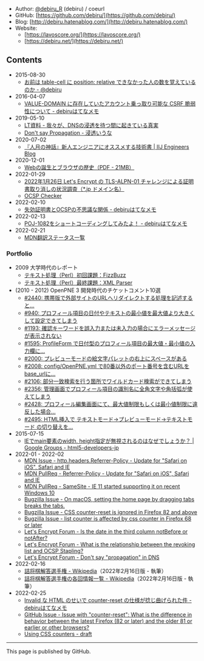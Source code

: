<script src="https://lavoscore.org/analytics.js"></script>

- Author: [@debiru_R](https://twitter.com/debiru_R) (debiru) / coeurl
- GitHub: [https://github.com/debiru/](https://github.com/debiru/)
- Blog: [http://debiru.hatenablog.com/](http://debiru.hatenablog.com/)
- Website:
    - [https://lavoscore.org/](https://lavoscore.org/)
    - [https://debiru.net/](https://debiru.net/)

## Contents

- 2015-08-30
    - [お前は table-cell に position: relative できなかった人の数を覚えているのか - @debiru](https://debiru.net/slide/20150830/table-relative/)
- 2016-04-07
    - [VALUE-DOMAIN に存在していたアカウント乗っ取り可能な CSRF 脆弱性について - debiruはてなメモ](https://debiru.hatenablog.com/entry/20160407/value-domain-csrf)
- 2019-05-10
    - [LT資料 - 我々が、DNSの浸透を待つ間に起きている真実](https://debiru.net/dns/20190510.pdf)
    - [Don't say Propagation - 浸透いうな](https://debiru.net/dns/)
- 2020-07-02
    - [『人月の神話』新人エンジニアにオススメする技術書 \| IIJ Engineers Blog](https://eng-blog.iij.ad.jp/archives/6144)
- 2020-12-01
    - [Webの誕生とブラウザの歴史（PDF - 21MB）](https://lavoscore.org/assets/file/history-of-web-and-browser.pdf)
- 2022-01-29
    - [2022年1月26日 Let's Encrypt の TLS-ALPN-01 チャレンジによる証明書取り消しの状況調査（\*.jp ドメイン名）](https://alpn20220126.lavoscore.org/)
    - [OCSP Checker](https://ssl.lavoscore.org/api/sslcert-expires/ocsp-checker/?q=lavoscore.org)
- 2022-02-10
    - [失効証明書とOCSPの不思議な関係 - debiruはてなメモ](https://debiru.hatenablog.com/entry/20220210/ocsp)
- 2022-02-13
    - [POJ-1082をショートコーディングしてみたよ！ - debiruはてなメモ](https://debiru.hatenablog.com/entry/20220213/poj1082)
- 2022-02-21
    - [MDN翻訳ステータス一覧](https://mdn.lavoscore.org/)

### Portfolio

- 2009 大学時代のレポート
    - [テキスト処理（Perl）初回課題：FizzBuzz](http://snippet.lavoscore.org/static/text_processing.pdf)
    - [テキスト処理（Perl）最終課題：XML Parser](http://snippet.lavoscore.org/static/text_processing_final.pdf)
- (2010 - 2012) OpenPNE 3 開発時代のチケットコメント10選
    - [#2440: 携帯版で外部サイトのURLへリダイレクトする処理を記述すると...](https://redmine.openpne.jp/issues/2440#note-4)
    - [#940: プロフィール項目の日付やテキストの最小値を最大値より大きくして設定できてしまう](https://redmine.openpne.jp/issues/940#note-7)
    - [#1193: 確認キーワードを誤入力または未入力の場合にエラーメッセージが表示されない](https://redmine.openpne.jp/issues/1193#note-10)
    - [#1595: ProfileForm で日付型のプロフィール項目の最大値・最小値の入力欄に...](https://redmine.openpne.jp/issues/1595#note-10)
    - [#2000: プレビューモードの絵文字パレットの右上にスペースがある](https://redmine.openpne.jp/issues/2000)
    - [#2008: config/OpenPNE.yml で80番以外のポート番号を含むURLをbase_urlに...](https://redmine.openpne.jp/issues/2008#note-16)
    - [#2106: 部分一致検索を行う箇所でワイルドカード検索ができてしまう](https://redmine.openpne.jp/issues/2106)
    - [#2356: 管理画面でプロフィール項目の識別名に全角文字や角括弧が使えてしまう](https://redmine.openpne.jp/issues/2356)
    - [#2428: プロフィール編集画面にて、最大値制限もしくは最小値制限に違反した場合...](https://redmine.openpne.jp/issues/2428#note-5)
    - [#2495: HTML挿入で テキストモード→プレビューモード→テキストモード の切り替えを...](https://redmine.openpne.jp/issues/2495#note-2)
- 2015-07-15
    - [IEでmain要素のwidth, height指定が無視されるのはなぜでしょうか？ \| Google Groups - html5-developers-jp](https://groups.google.com/g/html5-developers-jp/c/niGvn5ffaeM/m/flofjwBqlSQJ)
- 2022-01 - 2022-02
    - [MDN Issue - http.headers.Referrer-Policy - Update for "Safari on iOS", Safari and IE](https://github.com/mdn/browser-compat-data/issues/14675)
    - [MDN PullReq -  Referrer-Policy - Update for "Safari on iOS", Safari and IE](https://github.com/mdn/browser-compat-data/pull/15089)
    - [MDN PullReq - SameSite - IE 11 started supporting it on recent Windows 10](https://github.com/mdn/browser-compat-data/pull/15090)
    - [Bugzilla Issue - On macOS, setting the home page by dragging tabs breaks the tabs.](https://bugzilla.mozilla.org/show_bug.cgi?id=1753861)
    - [Bugzilla Issue - CSS counter-reset is ignored in Firefox 82 and above](https://bugzilla.mozilla.org/show_bug.cgi?id=1754521)
    - [Bugzilla Issue - list counter is affected by css counter in Firefox 68 or later](https://bugzilla.mozilla.org/show_bug.cgi?id=1757269)
    - [Let's Encrypt Forum - Is the date in the third column notBefore or notAfter?](https://community.letsencrypt.org/t/is-the-date-in-the-third-column-notbefore-or-notafter/170912)
    - [Let's Encrypt Forum - What is the relationship between the revoking list and OCSP Stapling?](https://community.letsencrypt.org/t/what-is-the-relationship-between-the-revoking-list-and-ocsp-stapling/171099)
    - [Let's Encrypt Forum - Don't say "propagation" in DNS](https://community.letsencrypt.org/t/dont-say-propagation-in-dns/171127)
- 2022-02-16
    - [詰将棋解答選手権 - Wikipedia](https://ja.wikipedia.org/wiki/%E8%A9%B0%E5%B0%86%E6%A3%8B%E8%A7%A3%E7%AD%94%E9%81%B8%E6%89%8B%E6%A8%A9)（2022年2月16日版 - 執筆）
    - [詰将棋解答選手権の各回情報一覧 - Wikipedia](https://ja.wikipedia.org/wiki/%E8%A9%B0%E5%B0%86%E6%A3%8B%E8%A7%A3%E7%AD%94%E9%81%B8%E6%89%8B%E6%A8%A9%E3%81%AE%E5%90%84%E5%9B%9E%E6%83%85%E5%A0%B1%E4%B8%80%E8%A6%A7)（2022年2月16日版 - 執筆）
- 2022-02-25
    - [Invalid な HTML のせいで counter-reset の仕様が捻じ曲げられた件 - debiruはてなメモ](https://debiru.hatenablog.com/entry/20220225/counter-reset)
    - [GitHub Issue - Issue with "counter-reset": What is the difference in behavior between the latest Firefox (82 or later) and the older 81 or earlier or other browsers?](https://github.com/mdn/content/issues/13293)
    - [Using CSS counters - draft](https://css-counters.lavoscore.org/)

---

This page is published by GitHub.
